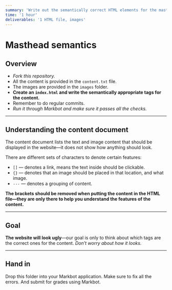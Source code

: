 ```yaml
---
summary: 'Write out the semantically correct HTML elements for the masthead, navigation & banner of a website.'
time: '1 hour'
deliverables: '1 HTML file, images'
---
```


# Masthead semantics

## Overview

- *Fork this repository.*
- All the content is provided in the `content.txt` file.
- The images are provided in the `images` folder.
- **Create an `index.html` and write the semantically appropriate tags for the content.**
- Remember to do regular commits.
- *Run it through Markbot and make sure it passes all the checks.*

---

## Understanding the content document

The content document lists the text and image content that should be displayed in the website—it does not show how anything should look.

There are different sets of characters to denote certain features:

- `[]` — denotes a link, means the text inside should be clickable.
- `{}` — denotes that an image should be placed in that location, and what image.
- `---` — denotes a grouping of content.

**The brackets should be removed when putting the content in the HTML file—they are only there to help you understand the features of the content.**

---

## Goal

**The website will look ugly**—our goal is only to think about which tags are the correct ones for the content. *Don’t worry about how it looks.*

---

## Hand in

Drop this folder into your Markbot application. Make sure to fix all the errors. And submit for grades using Markbot.

